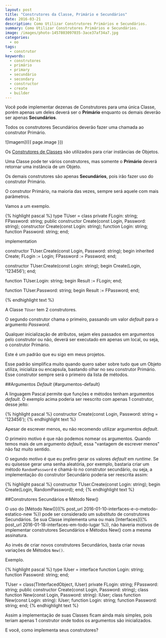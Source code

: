 ```yaml
---
layout: post
title: "Construtores da Classe, Primário e Secundários"
date: 2016-03-21
description: Como Utilizar Construtores Primários e Secundários.
summary: Como Utilizar Construtores Primários e Secundários.
image: /images/photo-1457803097035-3ace37af34a7.jpg
categories: 
  - oo
tags:
  - construtor
keywords:
  - construtores
  - primário
  - primary
  - secundário
  - secondary
  - constructor
  - create
  - builder
--- 
```


Você pode implementar dezenas de Construtores para uma única Classe, porém apenas um deles 
deverá ser o **Primário** enquanto os demais deverão ser apenas **Secundários**.

Todos os construtores Secundários deverão fazer uma chamada ao construtor Primário. 

<!--more-->

![Imagem]({{ page.image }})

Os [Construtores de Classes](https://en.wikipedia.org/wiki/Constructor_(object-oriented_programming)) são 
utilizados para criar instâncias de Objetos.

Uma Classe pode ter vários construtores, mas somente o **Primário** deverá retornar uma instância de um Objeto.

Os demais construtores são apenas **Secundários**, pois irão fazer uso do construtor Primário.

O construtor Primário, na maioria das vezes, sempre será aquele com mais parâmetros.

Vamos a um exemplo.

{% highlight pascal %}
type
  TUser = class
  private
    FLogin: string;
    FPassword: string;
  public
    constructor Create(const Login, Password: string);
    constructor Create(const Login: string); 
    function Login: string;
    function Password: string;
  end;
  
implementation

constructor TUser.Create(const Login, Password: string);
begin
  inherited Create;
  FLogin := Login;
  FPassword := Password;
end;

constructor TUser.Create(const Login: string);
begin
  Create(Login, '123456');
end;

function TUser.Login: string;
begin
  Result := FLogin;
end;

function TUser.Password: string;
begin
  Result := FPassword;
end;

{% endhighlight text %}

A Classe <code>TUser</code> tem 2 construtores.

O segundo construtor chama o primeiro, passando um valor *default* para o argumento *Password*.

Qualquer inicialização de atributos, sejam eles passados em argumentos pelo construtor ou não, deverá
ser executado em apenas um local, ou seja, o construtor Primário.

Este é um padrão que eu sigo em meus projetos.

Esse padrão simplifica muito quando quero saber sobre tudo que um Objeto utiliza, inicializa ou encapsula, 
bastando olhar no seu construtor Primário. Esse construtor sempre será o primeiro da lista de métodos.

##Argumentos *Default* {#argumentos-default}

A linguagem Pascal permite que funções e métodos tenham argumentos *default*. O exemplo acima poderia ser
reescrito com apenas 1 construtor, desse jeito:

{% highlight pascal %}
constructor Create(const Login, Password: string = '123456');
{% endhighlight text %}

Apesar de escrever menos, eu não recomendo utilizar argumentos *default*.

O primeiro motivo é que não podemos nomear os argumentos. Quando temos mais de um argumento *default*, 
essa "vantagem de escrever menos" não faz muito sentido.

O segundo motivo é que eu prefiro gerar os valores *default* em *runtime*. Se eu quisesse
gerar uma senha aleatória, por exemplo, bastaria criar um método <code>RandomPassword</code> e chamá-lo no construtor 
secundário, ou seja, a implementação do construtor Secundário poderia ser reescrita assim:

{% highlight pascal %}
constructor TUser.Create(const Login: string);
begin
  Create(Login, RandomPassword);
end;
{% endhighlight text %}

##Construtores Secundários e Método New() 

O uso do [Método New()]({% post_url 2016-01-10-interfaces-e-o-metodo-estatico-new %}) pode ser considerado um substituto de 
construtores Secundários.
Se sua Classe implementa uma ou mais [Interfaces]({% post_url 2016-01-18-interfaces-em-todo-lugar %}), não haveria motivos de 
implementar construtores Secundários e Métodos New() com a mesma assinatura. 

Ao invés de criar novos construtores Secundários, basta criar novas variações de Métodos <code>New()</code>.

Exemplo.

{% highlight pascal %}
type
  IUser = interface
    function Login: string;
    function Password: string;
  end;

  TUser = class(TInterfacedObject, IUser)
  private
    FLogin: string;
    FPassword: string;
  public
    constructor Create(const Login, Password: string);
    class function New(const Login, Password: string): IUser;
    class function New(const Login: string): IUser;
    function Login: string;
    function Password: string;
  end;
{% endhighlight text %}

Assim a implementação de suas Classes ficam ainda mais simples, pois teriam apenas 1 construtor
onde todos os argumentos são inicializados. 

E você, como implementa seus construtores?
